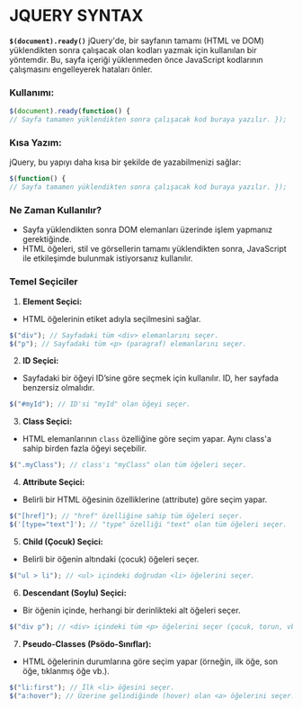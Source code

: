 # **JQUERY SYNTAX**

**`$(document).ready()`** jQuery'de, bir sayfanın tamamı (HTML ve DOM) yüklendikten sonra çalışacak olan kodları yazmak için kullanılan bir yöntemdir. Bu, sayfa içeriği yüklenmeden önce JavaScript kodlarının çalışmasını engelleyerek hataları önler.

### Kullanımı:

```javascript
$(document).ready(function() {
// Sayfa tamamen yüklendikten sonra çalışacak kod buraya yazılır. });
```

### Kısa Yazım:

jQuery, bu yapıyı daha kısa bir şekilde de yazabilmenizi sağlar:

```javascript
$(function() {
// Sayfa tamamen yüklendikten sonra çalışacak kod buraya yazılır. });
```

### Ne Zaman Kullanılır?

- Sayfa yüklendikten sonra DOM elemanları üzerinde işlem yapmanız gerektiğinde.
- HTML öğeleri, stil ve görsellerin tamamı yüklendikten sonra, JavaScript ile etkileşimde bulunmak istiyorsanız kullanılır.

### Temel Seçiciler

1.  **Element Seçici:**

- HTML öğelerinin etiket adıyla seçilmesini sağlar.

```javascript
$("div"); // Sayfadaki tüm <div> elemanlarını seçer.
$("p"); // Sayfadaki tüm <p> (paragraf) elemanlarını seçer.
```

2.  **ID Seçici:**

- Sayfadaki bir öğeyi ID’sine göre seçmek için kullanılır. ID, her sayfada benzersiz olmalıdır.

```javascript
$("#myId"); // ID'si "myId" olan öğeyi seçer.
```

3.  **Class Seçici:**

- HTML elemanlarının `class` özelliğine göre seçim yapar. Aynı class'a sahip birden fazla öğeyi seçebilir.

```javascript
$(".myClass"); // class'ı "myClass" olan tüm öğeleri seçer.
```

4.  **Attribute Seçici:**

- Belirli bir HTML öğesinin özelliklerine (attribute) göre seçim yapar.

```javascript
$("[href]"); // "href" özelliğine sahip tüm öğeleri seçer.
$('[type="text"]'); // "type" özelliği "text" olan tüm öğeleri seçer.
```

5.  **Child (Çocuk) Seçici:**

- Belirli bir öğenin altındaki (çocuk) öğeleri seçer.

```javascript
$("ul > li"); // <ul> içindeki doğrudan <li> öğelerini seçer.
```

6.  **Descendant (Soylu) Seçici:**

- Bir öğenin içinde, herhangi bir derinlikteki alt öğeleri seçer.

```javascript
$("div p"); // <div> içindeki tüm <p> öğelerini seçer (çocuk, torun, vb.).
```

7.  **Pseudo-Classes (Psödo-Sınıflar):**

- HTML öğelerinin durumlarına göre seçim yapar (örneğin, ilk öğe, son öğe, tıklanmış öğe vb.).

```javascript
$("li:first"); // İlk <li> öğesini seçer.
$("a:hover"); // Üzerine gelindiğinde (hover) olan <a> öğelerini seçer.
```
